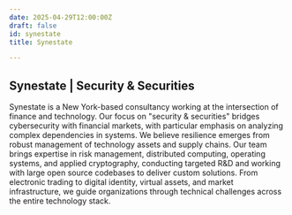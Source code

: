 ```yaml
---
date: 2025-04-29T12:00:00Z
draft: false
id: synestate
title: Synestate

---
```


## Synestate | Security & Securities

Synestate is a New York-based consultancy working at the intersection of finance and technology. Our focus on "security & securities" bridges cybersecurity with financial markets, with particular emphasis on analyzing complex dependencies in systems. We believe resilience emerges from robust management of technology assets and supply chains. Our team brings expertise in risk management, distributed computing, operating systems, and applied cryptography, conducting targeted R&D and working with large open source codebases to deliver custom solutions. From electronic trading to digital identity, virtual assets, and market infrastructure, we guide organizations through technical challenges across the entire technology stack.